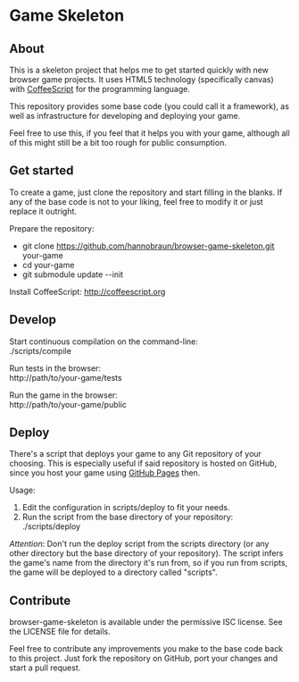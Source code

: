# Game Skeleton

## About

This is a skeleton project that helps me to get started quickly with new
browser game projects. It uses HTML5 technology (specifically canvas) with
[CoffeeScript](http://coffescript.org) for the programming language.

This repository provides some base code (you could call it a framework), as well
as infrastructure for developing and deploying your game.

Feel free to use this, if you feel that it helps you with your game, although
all of this might still be a bit too rough for public consumption.


## Get started

To create a game, just clone the repository and start filling in the blanks. If
any of the base code is not to your liking, feel free to modify it or just
replace it outright.

Prepare the repository:

- git clone https://github.com/hannobraun/browser-game-skeleton.git your-game<br />
- cd your-game<br />
- git submodule update --init

Install CoffeeScript: http://coffeescript.org


## Develop

Start continuous compilation on the command-line:<br />
./scripts/compile

Run tests in the browser:<br />
http://path/to/your-game/tests

Run the game in the browser:<br />
http://path/to/your-game/public


## Deploy

There's a script that deploys your game to any Git repository of your choosing.
This is especially useful if said repository is hosted on GitHub, since you host
your game using [GitHub Pages](http://pages.github.com) then.

Usage:

1. Edit the configuration in scripts/deploy to fit your needs.
1. Run the script from the base directory of your repository: ./scripts/deploy

*Attention*: Don't run the deploy script from the scripts directory (or any
other directory but the base directory of your repository). The script infers
the game's name from the directory it's run from, so if you run from scripts,
the game will be deployed to a directory called "scripts".


## Contribute

browser-game-skeleton is available under the permissive ISC license. See the
LICENSE file for details.

Feel free to contribute any improvements you make to the base code back to this
project. Just fork the repository on GitHub, port your changes and start a pull
request.
